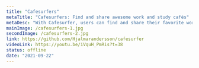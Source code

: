 ```yaml
---
title: "Cafesurfers"
metaTitle: "Cafesurfers: Find and share awesome work and study cafés"
metaDesc: "With Cafesurfer, users can find and share their favorite work and study cafés."
mainImage: /cafesurfers-1.jpg
secondImage: /cafesurfers-2.jpg
link: https://github.com/Hjalmarandersson/cafesurfer
videoLink: https://youtu.be/iVquH_PmRis?t=38
status: offline
date: "2021-09-22"
---
```

